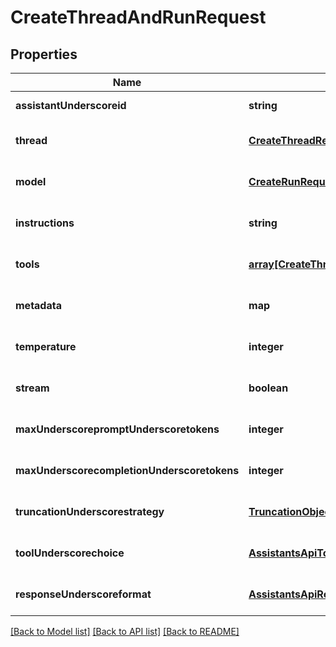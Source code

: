 # CreateThreadAndRunRequest

## Properties
Name | Type | Description | Notes
------------ | ------------- | ------------- | -------------
**assistantUnderscoreid** | **string** |  | [default to null]
**thread** | [**CreateThreadRequest**](CreateThreadRequest.md) |  | [optional] [default to null]
**model** | [**CreateRunRequestModel**](CreateRunRequestModel.md) |  | [optional] [default to null]
**instructions** | **string** |  | [optional] [default to null]
**tools** | [**array[CreateThreadAndRunRequestToolsInner]**](CreateThreadAndRunRequestToolsInner.md) |  | [optional] [default to null]
**metadata** | **map** |  | [optional] [default to null]
**temperature** | **integer** |  | [optional] [default to 1]
**stream** | **boolean** |  | [optional] [default to null]
**maxUnderscorepromptUnderscoretokens** | **integer** |  | [optional] [default to null]
**maxUnderscorecompletionUnderscoretokens** | **integer** |  | [optional] [default to null]
**truncationUnderscorestrategy** | [**TruncationObject**](TruncationObject.md) |  | [optional] [default to null]
**toolUnderscorechoice** | [**AssistantsApiToolChoiceOption**](AssistantsApiToolChoiceOption.md) |  | [optional] [default to null]
**responseUnderscoreformat** | [**AssistantsApiResponseFormatOption**](AssistantsApiResponseFormatOption.md) |  | [optional] [default to null]

[[Back to Model list]](../README.md#documentation-for-models) [[Back to API list]](../README.md#documentation-for-api-endpoints) [[Back to README]](../README.md)


